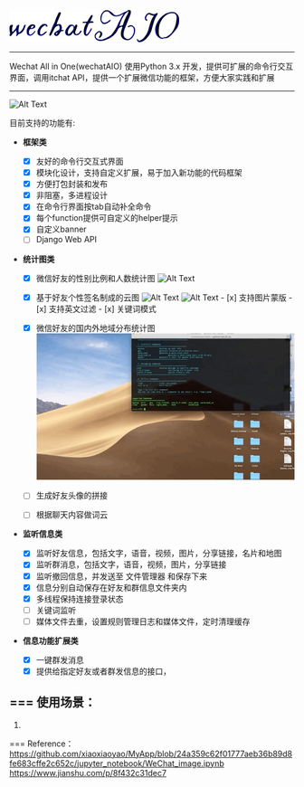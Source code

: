 
![wechatAIO](/template/logo.png "wechatAIO")

---

Wechat All in One(wechatAIO) 使用Python 3.x 开发，提供可扩展的命令行交互界面，调用itchat API，提供一个扩展微信功能的框架，方便大家实践和扩展

---
![Alt Text](/template/interface.gif "main_cli")

目前支持的功能有:
  
  * **框架类**
   
    - [x] 友好的命令行交互式界面
    - [x] 模块化设计，支持自定义扩展，易于加入新功能的代码框架
    - [x] 方便打包封装和发布
    - [x] 非阻塞，多进程设计
    - [x] 在命令行界面按tab自动补全命令
    - [x] 每个function提供可自定义的helper提示
    - [x] 自定义banner
    - [ ] Django Web API
    
  * **统计图类**
  
    - [x] 微信好友的性别比例和人数统计图
    ![Alt Text](/template/gender.gif "gender_distribution")
    - [x] 基于好友个性签名制成的云图
    ![Alt Text](/template/wordcloud.gif "wc")
    ![Alt Text](/template/wordcloud_cn.gif "main_cli")
          - [x] 支持图片蒙版
          - [x] 支持英文过滤
          - [x] 关键词模式
          
    - [x] 微信好友的国内外地域分布统计图
    ![Alt Text](/template/geo.gif "geo_distribution")
    - [ ] 生成好友头像的拼接
    - [ ] 根据聊天内容做词云

  
  * **监听信息类**
  
    - [x] 监听好友信息，包括文字，语音，视频，图片，分享链接，名片和地图
    - [x] 监听群消息，包括文字，语音，视频，图片，分享链接
    - [x] 监听撤回信息，并发送至 文件管理器 和保存下来
    - [x] 信息分别自动保存在好友和群信息文件夹内
    - [x] 多线程保持连接登录状态
    - [ ] 关键词监听
    - [ ] 媒体文件去重，设置规则管理日志和媒体文件，定时清理缓存
  
  * **信息功能扩展类**
    - [x] 一键群发消息
    - [x] 提供给指定好友或者群发信息的接口，

===
使用场景：
---
1. 

===
Reference：https://github.com/xiaoxiaoyao/MyApp/blob/24a359c62f01777aeb36b89d8fe683cffe2c652c/jupyter_notebook/WeChat_image.ipynb
https://www.jianshu.com/p/8f432c31dec7
